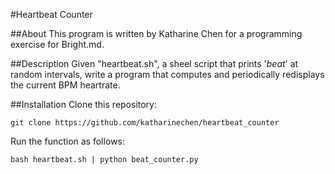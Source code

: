 #Heartbeat Counter 

##About
This program is written by Katharine Chen for a programming exercise for Bright.md. 

##Description
Given "heartbeat.sh", a sheel script that prints '*beat*' at random intervals, write a program that computes and periodically redisplays the current BPM heartrate. 

##Installation 
Clone this repository: 

````
git clone https://github.com/katharinechen/heartbeat_counter
````

Run the function as follows: 

````
bash heartbeat.sh | python beat_counter.py 
````